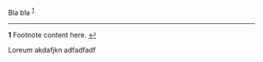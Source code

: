 Bla bla <sup id="a1">[1](#f1)</sup>
___
<b id="f1">1</b> Footnote content here. [↩](#a1)


Loreum akdafjkn
adfadfadf
